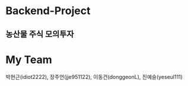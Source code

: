 # Backend-Project

## 농산물 주식 모의투자

# My Team
<p> 박현근(idiot2222), 장주언(jje951122), 이동건(donggeonL), 진예슬(yeseul111) </p>
